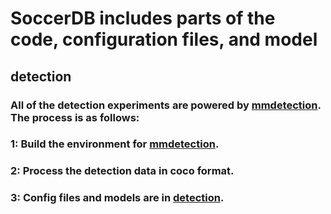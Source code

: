 # SoccerDB includes parts of the code, configuration files, and model
## detection
### All of the detection experiments are powered by [mmdetection](https://github.com/open-mmlab/mmdetection). The process is as follows:
### 1: Build the environment for [mmdetection](https://github.com/open-mmlab/mmdetection).
### 2: Process the detection data in coco format.
### 3: Config files and models are in [detection](https://github.com/newsdata/SoccerDB/tree/master/code/detection).

